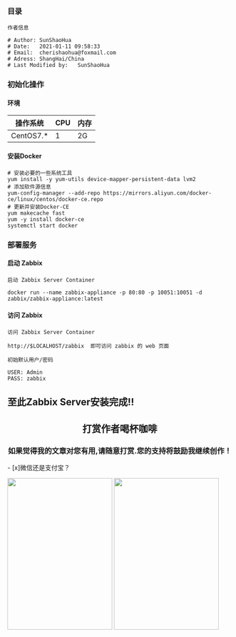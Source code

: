 ### 目录




`作者信息`
```
# Author: SunShaoHua
# Date:   2021-01-11 09:58:33
# Email:  cherishaohua@foxmail.com
# Adress: ShangHai/China
# Last Modified by:   SunShaoHua
```


### 初始化操作

#### 环境
|  操作系统 | CPU | 内存 |
|-----------|-----|------|
| CentOS7.* |   1 | 2G   |

#### 安装Docker
```
# 安装必要的一些系统工具
yum install -y yum-utils device-mapper-persistent-data lvm2
# 添加软件源信息
yum-config-manager --add-repo https://mirrors.aliyun.com/docker-ce/linux/centos/docker-ce.repo
# 更新并安装Docker-CE
yum makecache fast
yum -y install docker-ce
systemctl start docker
```

### 部署服务

#### 启动 Zabbix
`启动 Zabbix Server Container`

```
docker run --name zabbix-appliance -p 80:80 -p 10051:10051 -d zabbix/zabbix-appliance:latest
```

#### 访问 Zabbix
`访问 Zabbix Server Container`
```
http://$LOCALHOST/zabbix  即可访问 zabbix 的 web 页面
```

`初始默认用户/密码`
```
USER: Admin
PASS: zabbix
```

至此Zabbix Server安装完成!!
----

<H2><Center>打赏作者喝杯咖啡</Center></H2>
<H3><center>如果觉得我的文章对您有用,请随意打赏.您的支持将鼓励我继续创作！</center></H3>
- [x]微信还是支付宝？

<img src="https://gitee.com/cherishssh/images/raw/master/Image/Wechat.jpeg" height="340" width="235"> <img src="https://gitee.com/cherishssh/images/raw/master/Image/WechatAL.jpeg" height="340" width="235">
